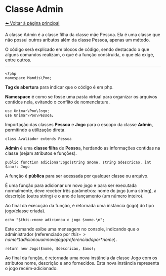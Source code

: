 # Classe Admin
[⬅️ Voltar à página principal](../README.md)

A classe Admin é a classe filha da classe mãe Pessoa. Ela é uma classe que não possui outros aributos além da classe Pessoa, apenas um método.

O código será explicado em blocos de código, sendo destacado o que alguns comandos realizam, o que é a função construída, o que ela exige, entre outros.

---

    <?php
    namespace Mandis\Poo;

**Tag de abertura** para indicar que o código é em php.

**Namespace** é como se fosse uma pasta virtual para organizar os arquivos contidos nela, evitando o conflito de nomenclatura.

    use Unimar\Poo\Jogo;
    use Unimar\Poo\Pessoa;

Importação das classes **Pessoa** e **Jogo** para o escopo da classe **Admin**, permitindo a utilização direta.

    class Avaliador extends Pessoa

**Admin** é uma **classe filha** de **Pesso**a, herdando as informações contidas na classe (sejam atributos e funções).

    public function adicionarJogo(string $nome, string $descricao, int $ano): Jogo

A função é **pública** para ser acessada por qualquer classe ou arquivo.

É uma função para adicionar um novo jogo e para ser executada normalmente, deve receber três parâmetros: nome do jogo (uma string), a descrição (outra string) e o ano de lançamento (um número inteiro).

Ao final da execução da função, é retornada uma instância (jogo) do tipo jogo(classe criada).

    echo "$this->nome adicionou o jogo $nome.\n";

Este comando exibe uma mensagem no console, indicando que o administrador (referenciado por *$this->nome*) adicionou um novo jogo (referenciado por *$nome*).

    return new Jogo($nome, $descricao, $ano);
   
Ao final da função, é retornada uma nova instância da classe Jogo com os atributos nome, descrição e ano fornecidos. Esta nova instância representa o jogo recém-adicionado.
